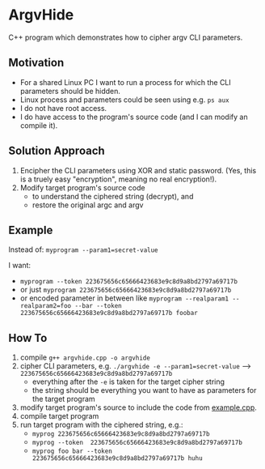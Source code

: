 # ArgvHide

C++ program which demonstrates how to cipher argv CLI parameters.


## Motivation

* For a shared Linux PC I want to run a process for which the CLI parameters should be hidden.
* Linux process and parameters could be seen using e.g. `ps aux`
* I do not have root access.
* I do have access to the program's source code (and I can modify an compile it).


## Solution Approach

1. Encipher the CLI parameters using XOR and static password. (Yes, this is a truely easy "encryption", meaning no real encryption!).
2. Modify target program's source code 
   - to understand the ciphered string (decrypt), and
   - restore the original argc and argv


## Example

Instead of:
  `myprogram --param1=secret-value`

I want:
  - `myprogram --token 223675656c65666423683e9c8d9a8bd2797a69717b`
  - or just `myprogram 223675656c65666423683e9c8d9a8bd2797a69717b`
  - or encoded parameter in between like `myprogram --realparam1 --realparam2=foo --bar --token 223675656c65666423683e9c8d9a8bd2797a69717b foobar`


## How To
1. compile `g++ argvhide.cpp -o argvhide`
2. cipher CLI parameters, e.g. `./argvhide -e --param1=secret-value` --> `223675656c65666423683e9c8d9a8bd2797a69717b`
   - everything after the `-e` is taken for the target cipher string
   - the string should be everything you want to have as parameters for the target program
3. modify target program's source to include the code from [example.cpp](example.cpp).
4. compile target program
5. run target program with the ciphered string, e.g.:
   - `myprog 223675656c65666423683e9c8d9a8bd2797a69717b`
   - `myprog --token  223675656c65666423683e9c8d9a8bd2797a69717b`
   - `myprog foo bar --token 223675656c65666423683e9c8d9a8bd2797a69717b huhu`
